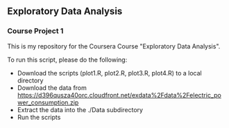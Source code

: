 ## Exploratory Data Analysis
### Course Project 1

This is my repository for the Coursera Course "Exploratory Data Analysis".

To run this script, please do the following:

 * Download the scripts (plot1.R, plot2.R, plot3.R, plot4.R) to a local directory
 * Download the data from https://d396qusza40orc.cloudfront.net/exdata%2Fdata%2Felectric_power_consumption.zip
 * Extract the data into the ./Data subdirectory
 * Run the scripts

